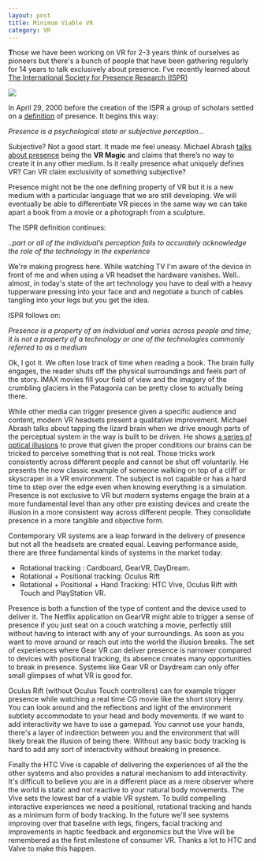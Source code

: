 ```yaml
---
layout: post
title: Minimum Viable VR
category: VR
---
```


<strong class="dropcap">T</strong>hose we have been working on VR for 2-3 years think of ourselves as pioneers but there's a bunch of people that have been gathering regularly for 14 years to talk exclusively about presence. I've recently learned about <a href="http://ispr.info/">The International Society for Presence Research (ISPR)</a>

  <img src='http://d1l1ifh5i7l9sd.cloudfront.net/wp-content/blogs.dir/36/files/2009/10/ISPR-ICA2016-500.jpg'>

  In April 29, 2000 before the creation of the ISPR a group of scholars settled on a <a href="https://ispr.info/about-presence-2/about-presence/">definition</a> of presence. It begins this way:

  <em>Presence is a psychological state or subjective perception...</em>

  Subjective? Not a good start. It made me feel uneasy. Michael Abrash <a href="http://media.steampowered.com/apps/abrashblog/Abrash%20Dev%20Days%202014.pdf">talks about presence</a> being the <b>VR Magic</b> and claims that there’s no way to create it in any other medium. Is it really presence what uniquely defines VR? Can VR claim exclusivity of something subjective?

 Presence might not be the one defining property of VR but it is a new medium with a particular language that we are still developing. We will eventually be able to differentiate VR pieces in the same way we can take apart a book from a movie or a photograph from a sculpture.

  The ISPR definition continues:

  <em>..part or all of the individual’s perception fails to accurately acknowledge the role of the technology in the experience</em>

  We're making progress here. While watching TV I'm aware of the device in front of me and when using a VR headset the hardware vanishes. Well.. almost, in today's state of the art technology you have to deal with a heavy tupperware pressing into your face and and negotiate a bunch of cables tangling into your legs but you get the idea.

  ISPR follows on:

  <em>Presence is a property of an individual and varies across people and time; it is not a property of a technology or one of the technologies commonly referred to as a medium</em>

  Ok, I got it. We often lose track of time when reading a book. The brain fully engages, the reader shuts off the physical surroundings and feels part of the story. IMAX movies fill your field of view and the imagery of the crumbling glaciers in the Patagonia can be pretty close to actually being there.

  While other media can trigger presence given a specific audience and content, modern VR headsets present a qualitative improvement. Michael Abrash talks about tapping the lizard brain when we drive enough parts of the perceptual system in the way is built to be driven. He shows <a href="https://www.youtube.com/watch?v=qD3w3cAhEYU">a series of optical illusions</a> to prove that given the proper conditions our brains can be tricked to perceive something that is not real. Those tricks work consistently across different people and cannot be shut off voluntarily. He presents the now classic example of someone walking on top of a cliff or skyscraper in a VR environment. The subject is not capable or has a hard time to step over the edge even when knowing everything is a simulation. Presence is not exclusive to VR but modern systems engage the brain at a more fundamental level than any other pre existing devices and create the illusion in a more consistent way across different people. They consolidate presence in a more tangible and objective form.

  Contemporary VR systems are a leap forward in the delivery of presence but not all the headsets are created equal. Leaving performance aside, there are three fundamental kinds of systems in the market today:

  - Rotational tracking : Cardboard, GearVR, DayDream.
  - Rotational + Positional tracking: Oculus Rift
  - Rotational + Positional + Hand Tracking: HTC Vive, Oculus Rift with Touch and PlayStation VR.

  Presence is both a function of the type of content and the device used to deliver it. The Netflix application on GearVR might able to trigger a sense of presence if you just seat on a couch watching a movie, perfectly still without having to interact with any of your surroundings. As soon as you want to move around or reach out into the world the illusion breaks. The set of experiences where Gear VR can deliver presence is narrower compared to devices with positional tracking, its absence creates many opportunities to break in presence. Systems like Gear VR or Daydream can only offer small glimpses of what VR is good for.

  Oculus Rift (without Oculus Touch controllers) can for example trigger presence while watching a real time CG movie like the short story Henry. You can look around and the reflections and light of the environment subtlety accommodate to your head and body movements. If we want to add interactivity we have to use a gamepad. You cannot use your hands, there's a layer of indirection between you and the environment that will likely break the illusion of being there. Without any basic body tracking is hard to add any sort of interactivity without breaking in presence.

  Finally the HTC Vive is capable of delivering the experiences of all the the other systems and also provides a natural mechanism to add interactivity. It's difficult to believe you are in a different place as a mere observer where the world is static and not reactive to your natural body movements. The Vive sets the lowest bar of a viable VR system. To build compelling interactive experiences we need a positional, rotational tracking and hands as a minimum form of body tracking. In the future we'll see systems improving over that baseline with legs, fingers, facial tracking and improvements in haptic feedback and ergonomics but the Vive will be remembered as the first milestone of consumer VR. Thanks a lot to HTC and Valve to make this happen.